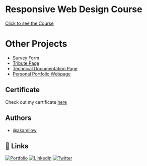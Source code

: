 # Responsive Web Design Course

<a href="https://www.freecodecamp.org/learn/2022/responsive-web-design/" traget="_blank">Click to see the Course</a>


# Other Projects

- [Survey Form](https://codepen.io/akamilow/pen/YzYMobp)
- [Tribute Page](https://codepen.io/akamilow/pen/wvpRwbx)
- [Technical Documentation Page](https://codepen.io/akamilow/pen/yLpWLdG)
- [Personal Portfolio Webpage](https://codepen.io/akamilow/pen/MWrdoYr)


## Certificate

Check out my certificate <a href="https://www.freecodecamp.org/certification/akamilow/responsive-web-design" traget="_blank">here</a>


## Authors

- [@akamilow](https://github.com/akamilow)


## 🔗 Links

[![Portfolio](https://img.shields.io/badge/my_portfolio-000?style=for-the-badge&logo=ko-fi&logoColor=white)](https://akamilow.github.io)
[![LinkedIn](https://img.shields.io/badge/linkedin-0A66C2?style=for-the-badge&logo=linkedin&logoColor=white)](https://www.linkedin.com/in/camilocastellar/)
[![Twitter](https://img.shields.io/badge/twitter-1DA1F2?style=for-the-badge&logo=twitter&logoColor=white)](https://twitter.com/aka_milow)